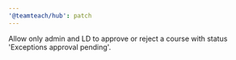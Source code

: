 ```yaml
---
'@teamteach/hub': patch
---
```


Allow only admin and LD to approve or reject a course with status 'Exceptions approval pending'.
